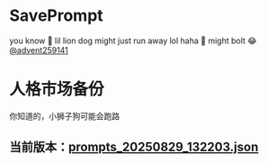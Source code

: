 # SavePrompt
you know 🫠 lil lion dog might just run away lol
haha 🐶 might bolt 😂 [@advent259141](https://github.com/advent259141)

# 人格市场备份
你知道的，小狮子狗可能会跑路

## 当前版本：[prompts_20250829_132203.json](https://github.com/Larch-C/SavePrompt/blob/main/prompts_20250829_132203.json)
